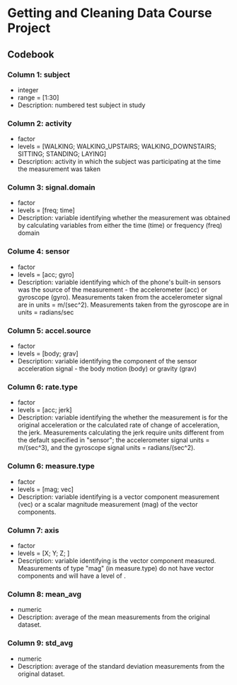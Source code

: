 # Getting and Cleaning Data Course Project

## Codebook
### Column 1:  subject
* integer
* range = [1:30]
* Description:  numbered test subject in study
### Column 2:  activity
* factor
* levels = [WALKING; WALKING_UPSTAIRS; WALKING_DOWNSTAIRS; SITTING; STANDING; LAYING]
* Description:  activity in which the subject was participating at the time the measurement was taken
### Column 3:  signal.domain
* factor
* levels = [freq; time]
* Description:  variable identifying whether the measurement was obtained by calculating variables from either the time (time) or frequency (freq) domain
### Colume 4:  sensor
* factor
* levels = [acc; gyro]
* Description:  variable identifying which of the phone's built-in sensors was the source of the measurement - the accelerometer (acc) or gyroscope (gyro).  Measurements taken from the accelerometer signal are in units = m/(sec^2).  Measurements taken from the gyroscope are in units = radians/sec
### Column 5:  accel.source
* factor
* levels = [body; grav]
* Description:  variable identifying the component of the sensor acceleration signal - the body motion (body) or gravity (grav)
### Column 6:  rate.type
* factor
* levels = [acc; jerk]
* Description:  variable identifying the whether the measurement is for the original acceleration or the calculated rate of change of acceleration, the jerk.  Measurements calculating the jerk require units different from the default specified in "sensor"; the accelerometer signal units = m/(sec^3), and the gyroscope signal units = radians/(sec^2).
### Column 6:  measure.type
* factor
* levels = [mag; vec]
* Description:  variable identifying is a vector component measurement (vec) or a scalar magnitude measurement (mag) of the vector components.
### Column 7:  axis
* factor
* levels = [X; Y; Z; <NA>]
* Description:  variable identifying is the vector component measured.  Measurements of type "mag" (in measure.type) do not have vector components and will have a level of <NA>.
### Column 8:  mean_avg
* numeric
* Description:  average of the mean measurements from the original dataset.
### Column 9:  std_avg
* numeric
* Description:  average of the standard deviation measurements from the original dataset.